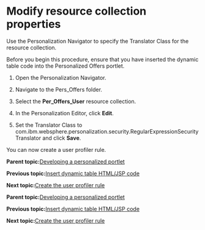# Modify resource collection properties

Use the Personalization Navigator to specify the Translator Class for the resource collection.

Before you begin this procedure, ensure that you have inserted the dynamic table code into the Personalized Offers portlet.

1.  Open the Personalization Navigator.

2.  Navigate to the Pers\_Offers folder.

3.  Select the **Per\_Offers\_User** resource collection.

4.  In the Personalization Editor, click **Edit**.

5.  Set the Translator Class to com.ibm.websphere.personalization.security.RegularExpressionSecurityTranslator and click **Save**.


You can now create a user profiler rule.

**Parent topic:**[Developing a personalized portlet](../pzn/pzn_demooverview.md)

**Previous topic:**[Insert dynamic table HTML/JSP code](../pzn/pzn_demo_insert_dynamic_table_code.md)

**Next topic:**[Create the user profiler rule](../pzn/pzn_demo_create_user_profiler_rule.md)

**Parent topic:**[Developing a personalized portlet](../pzn/pzn_demooverview.md)

**Previous topic:**[Insert dynamic table HTML/JSP code](../pzn/pzn_demo_insert_dynamic_table_code.md)

**Next topic:**[Create the user profiler rule](../pzn/pzn_demo_create_user_profiler_rule.md)

